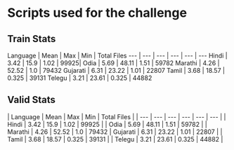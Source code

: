 # Scripts used for the challenge


## Train Stats

 Language | Mean | Max | Min | Total Files 
 --- | --- | --- | --- | --- | --- 
 Hindi | 3.42 | 15.9 | 1.02 | 99925|
 Odia | 5.69 | 48.11 | 1.51 | 59782 
 Marathi | 4.26 | 52.52 | 1.0 | 79432
 Gujarati | 6.31 | 23.22 | 1.01 | 22807 
 Tamil | 3.68 | 18.57 | 0.325 | 39131 
 Telegu | 3.21 | 23.61 | 0.325 | 44882 


## Valid Stats

| Language | Mean | Max | Min | Total Files |
| --- | --- | --- | --- | --- | --- |
| Hindi | 3.42 | 15.9 | 1.02 | 99925 |
| Odia | 5.69 | 48.11 | 1.51 | 59782 |
| Marathi | 4.26 | 52.52 | 1.0 | 79432
| Gujarati | 6.31 | 23.22 | 1.01 | 22807 |
| Tamil | 3.68 | 18.57 | 0.325 | 39131 |
| Telegu | 3.21 | 23.61 | 0.325 | 44882 |
